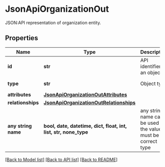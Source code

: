 # JsonApiOrganizationOut

JSON:API representation of organization entity.

## Properties
Name | Type | Description | Notes
------------ | ------------- | ------------- | -------------
**id** | **str** | API identifier of an object | 
**type** | **str** | Object type | defaults to "organization"
**attributes** | [**JsonApiOrganizationOutAttributes**](JsonApiOrganizationOutAttributes.md) |  | [optional] 
**relationships** | [**JsonApiOrganizationOutRelationships**](JsonApiOrganizationOutRelationships.md) |  | [optional] 
**any string name** | **bool, date, datetime, dict, float, int, list, str, none_type** | any string name can be used but the value must be the correct type | [optional]

[[Back to Model list]](../README.md#documentation-for-models) [[Back to API list]](../README.md#documentation-for-api-endpoints) [[Back to README]](../README.md)


